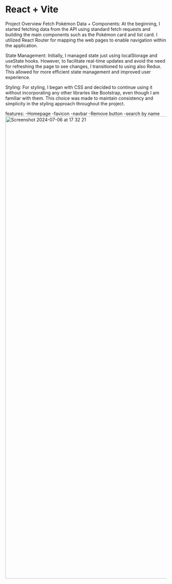 # React + Vite



Project Overview
Fetch Pokémon Data + Components:
At the beginning, I started fetching data from the API using standard fetch requests and building the main components such as the Pokémon card and list card. I utilized React Router for mapping the web pages to enable navigation within the application.

State Management:
Initially, I managed state just using localStorage and useState hooks. However, to facilitate real-time updates and avoid the need for refreshing the page to see changes, I transitioned to using also Redux. This allowed for more efficient state management and improved user experience.

Styling:
For styling, I began with CSS and decided to continue using it without incorporating any other libraries like Bootstrap, even though I am familiar with them. This choice was made to maintain consistency and simplicity in the styling approach throughout the project.

features:
-Homepage
-favicon
-navbar
-Remove button
-search by name
<img width="1440" alt="Screenshot 2024-07-06 at 17 32 21" src="https://github.com/NoorDYahya/fe-task/assets/94821780/5e63eed9-5bb1-4745-a790-beb10a9406fc">

